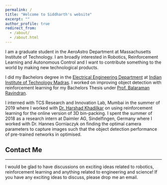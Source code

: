 ```yaml
---
permalink: /
title: "Welcome to Siddharth's website"
excerpt: ""
author_profile: true
redirect_from: 
  - /about/
  - /about.html
---
```

I am a graduate student in the AeroAstro Department at Massachusetts Institute of Technology. I am
broadly interested in Robotics, Reinforcement Learning and Autonomous Control and I want to contribute something to the world by making new technological products.

I did my Bachelors degree in the [Electrical Engineering Department](http://www.ee.iitm.ac.in/) at [Indian Institute of Technology Madras](https://www.iitm.ac.in/). I worked on improving object detection with reinforcement learning for my Bachelors Thesis under [Prof. Balaraman Ravindran](https://www.cse.iitm.ac.in/~ravi/).

I interned with  TCS Research and Innovation Lab, Mumbai in the summer of 2019 where I worked with [Dr. Harshad Khadilkar](https://sites.google.com/view/harshad/home) on using reinforcement learning for the online version of 3D bin-packing. I spent the summer of 2018 as a research intern at Daimler AG, Sindelfingen, Germany where I worked with Dr. Hannes Gorniaczyk on finding the optimal camera parameters to capture images such that the object detection performance of pre-trained networks in optimised.


## Contact Me ##
****************************************
I would be glad to have discussions on exciting ideas related to robotics, reinforcement learning and anything related to engineering and science! If you have any exciting ideas to discuss, please drop me an email.

<!---
<script type="text/javascript" id="clustrmaps" src="//cdn.clustrmaps.com/map_v2.js?cl=0e1633&w=150&t=tt&d=vuy8oJHmtOg7LUHtjdY1k-B5CjSIsQ-mzVNm9KPAL0M&co=0b4975&cmo=3acc3a&cmn=ff5353&ct=cdd4d9"></script>
-->
